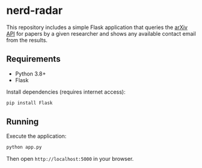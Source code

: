 # nerd-radar

This repository includes a simple Flask application that queries the [arXiv API](https://info.arxiv.org/help/api/basics.html) for papers by a given researcher and shows any available contact email from the results.

## Requirements
- Python 3.8+
- Flask

Install dependencies (requires internet access):
```bash
pip install Flask
```

## Running
Execute the application:
```bash
python app.py
```
Then open `http://localhost:5000` in your browser.
